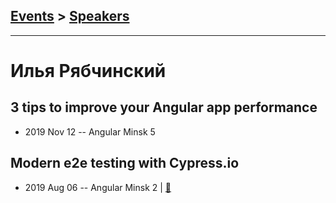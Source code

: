 ## [Events](../README.md) > [Speakers](../speakers.md)
---

# Илья Рябчинский

## 3 tips to improve your Angular app performance
- 2019 Nov 12 -- Angular Minsk 5    
## Modern e2e testing with Cypress.io
- 2019 Aug 06 -- Angular Minsk 2  | [:notebook:](https://ilyaryabchinski.github.io/cypress-talk/)  
